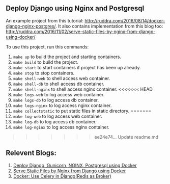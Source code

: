 ## Deploy Django using Nginx and Postgresql

An example project from this tutorial: http://ruddra.com/2016/08/14/docker-django-nginx-postgres/. It also contains implementation from this blog too: http://ruddra.com/2016/11/02/serve-static-files-by-nginx-from-django-using-docker/

To use this project, run this commands:

1. `make up` to build the project and starting containers.
2. `make build` to build the project.
3. `make start` to start containers if project has been up already.
4. `make stop` to stop containers.
5. `make shell-web` to shell access web container.
6. `make shell-db` to shell access db container.
7. `make shell-nginx` to shell access nginx container.
<<<<<<< HEAD
8. `make logs-web` to log access web container.
9. `make logs-db` to log access db container.
10. `make logs-nginx` to log access nginx container.
11. `make collectstatic` to put static files in static directory.
=======
8. `make log-web` to log access web container.
9. `make log-db` to log access db container.
10. `make log-nginx` to log access nginx container.
>>>>>>> ee24e74... Update readme.md

## Relevent Blogs:
1. <a href="http://ruddra.com/2016/08/14/docker-django-nginx-postgres/">Deploy Django, Gunicorn, NGINX, Postgresql using Docker</a>
2. <a href="http://ruddra.com/2016/11/02/serve-static-files-by-nginx-from-django-using-docker/">Serve Static Files by Nginx from Django using Docker</a>
3. <a href="http://ruddra.com/2016/11/14/docker-do-stuff-using-celery-using-redis-as-broker/">Docker: Use Celery in Django(Redis as Broker)</a>
 

